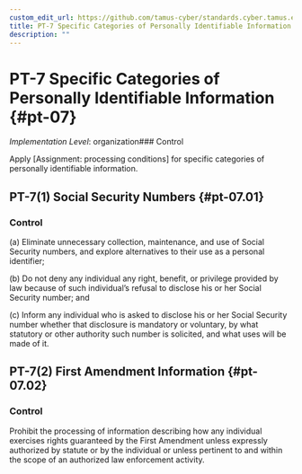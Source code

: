 ```yaml
---
custom_edit_url: https://github.com/tamus-cyber/standards.cyber.tamus.edu/tree/main/static/content/tamus.edu/TAMUS_profile.xml
title: PT-7 Specific Categories of Personally Identifiable Information
description: ""
---
```


# PT-7 Specific Categories of Personally Identifiable Information {#pt-07}

_Implementation Level_: organization### Control

Apply [Assignment: processing conditions] for specific categories of personally identifiable information.

## PT-7(1) Social Security Numbers {#pt-07.01}

### Control

(a) Eliminate unnecessary collection, maintenance, and use of Social Security numbers, and explore alternatives to their use as a personal identifier;

(b) Do not deny any individual any right, benefit, or privilege provided by law because of such individual’s refusal to disclose his or her Social Security number; and

(c) Inform any individual who is asked to disclose his or her Social Security number whether that disclosure is mandatory or voluntary, by what statutory or other authority such number is solicited, and what uses will be made of it.

## PT-7(2) First Amendment Information {#pt-07.02}

### Control

Prohibit the processing of information describing how any individual exercises rights guaranteed by the First Amendment unless expressly authorized by statute or by the individual or unless pertinent to and within the scope of an authorized law enforcement activity.

